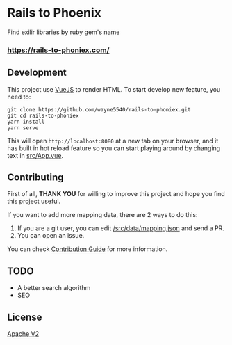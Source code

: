 # Rails to Phoenix

Find exilir libraries by ruby gem's name

### https://rails-to-phoniex.com/


## Development

This project use [VueJS](https://vuejs.org/) to render HTML. To start develop new feature, you need to:

```
git clone https://github.com/wayne5540/rails-to-phoniex.git
git cd rails-to-phoniex
yarn install
yarn serve
```

This will open `http://localhost:8080` at a new tab on your browser, and it has built in hot reload feature so you can start playing around by changing text in [src/App.vue](/src/App.vue).


## Contributing

First of all, **THANK YOU** for willing to improve this project and hope you find this project useful.

If you want to add more mapping data, there are 2 ways to do this:

1. If you are a git user, you can edit [/src/data/mapping.json](/src/data/mapping.json) and send a PR.
2. You can open an issue.

You can check [Contribution Guide](CONTRIBUTION_GUIDE.md) for more information.

## TODO

* A better search algorithm
* SEO

## License

[Apache V2](LICENSE)

